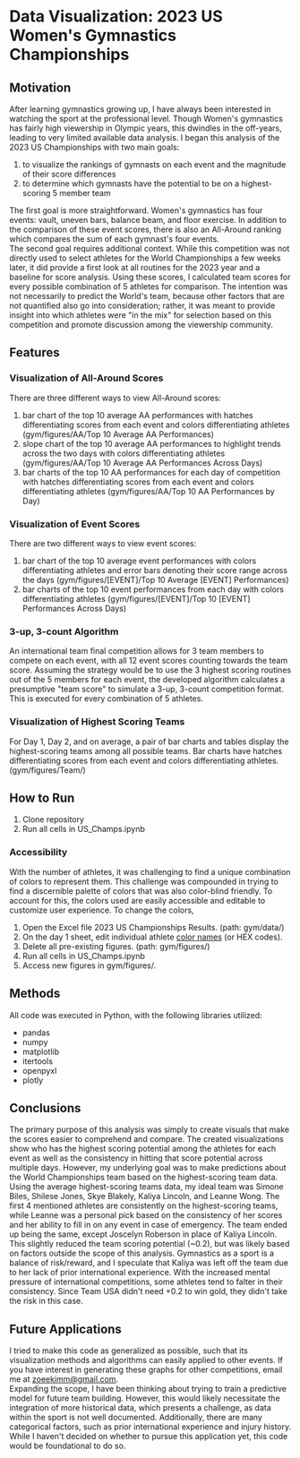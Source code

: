# Data Visualization: 2023 US Women's Gymnastics Championships

## Motivation
After learning gymnastics growing up, I have always been interested in watching the sport at the professional level. Though Women's gymnastics has fairly high viewership in Olympic years, this dwindles in the off-years, leading to very limited available data analysis. I began this analysis of the 2023 US Championships with two main goals:
1. to visualize the rankings of gymnasts on each event and the magnitude of their score differences
2. to determine which gymnasts have the potential to be on a highest-scoring 5 member team

The first goal is more straightforward. Women's gymnastics has four events: vault, uneven bars, balance beam, and floor exercise. In addition to the comparison of these event scores, there is also an All-Around ranking which compares the sum of each gymnast's four events. </br>
The second goal requires additional context. While this competition was not directly used to select athletes for the World Championships a few weeks later, it did provide a first look at all routines for the 2023 year and a baseline for score analysis. Using these scores, I calculated team scores for every possible combination of 5 athletes for comparison. The intention was not necessarily to predict the World's team, because other factors that are not quantified also go into consideration; rather, it was meant to provide insight into which athletes were "in the mix" for selection based on this competition and promote discussion among the viewership community.

## Features
### Visualization of All-Around Scores
There are three different ways to view All-Around scores:
1. bar chart of the top 10 average AA performances with hatches differentiating scores from each event and colors differentiating athletes (gym/figures/AA/Top 10 Average AA Performances) 
2. slope chart of the top 10 average AA performances to highlight trends across the two days with colors differentiating athletes (gym/figures/AA/Top 10 Average AA Performances Across Days)
3. bar charts of the top 10 AA performances for each day of competition with hatches differentiating scores from each event and colors differentiating athletes (gym/figures/AA/Top 10 AA Performances by Day)
### Visualization of Event Scores
There are two different ways to view event scores:
1. bar chart of the top 10 average event performances with colors differentiating athletes and error bars denoting their score range across the days (gym/figures/[EVENT]/Top 10 Average [EVENT] Performances)
2. bar charts of the top 10 event performances from each day with colors differentiating athletes (gym/figures/[EVENT]/Top 10 [EVENT] Performances Across Days)
### 3-up, 3-count Algorithm
An international team final competition allows for 3 team members to compete on each event, with all 12 event scores counting towards the team score. Assuming the strategy would be to use the 3 highest scoring routines out of the 5 members for each event, the developed algorithm calculates a presumptive "team score" to simulate a 3-up, 3-count competition format. This is executed for every combination of 5 athletes.
### Visualization of Highest Scoring Teams
For Day 1, Day 2, and on average, a pair of bar charts and tables display the highest-scoring teams among all possible teams. Bar charts have hatches differentiating scores from each event and colors differentiating athletes. (gym/figures/Team/)
## How to Run
1. Clone repository
2. Run all cells in US_Champs.ipynb
### Accessibility
With the number of athletes, it was challenging to find a unique combination of colors to represent them. This challenge was compounded in trying to find a discernible palette of colors that was also color-blind friendly. To account for this, the colors used are easily accessible and editable to customize user experience. 
To change the colors, 
1. Open the Excel file 2023 US Championships Results. (path: gym/data/)
2. On the day 1 sheet, edit individual athlete [color names](https://matplotlib.org/stable/gallery/color/named_colors.html) (or HEX codes).
3. Delete all pre-existing figures. (path: gym/figures/)
4. Run all cells in US_Champs.ipynb
5. Access new figures in gym/figures/.

## Methods
All code was executed in Python, with the following libraries utilized:
- pandas
- numpy
- matplotlib
- itertools
- openpyxl
- plotly

## Conclusions
The primary purpose of this analysis was simply to create visuals that make the scores easier to comprehend and compare. The created visualizations show who has the highest scoring potential among the athletes for each event as well as the consistency in hitting that score potential across multiple days.
However, my underlying goal was to make predictions about the World Championships team based on the highest-scoring team data. Using the average highest-scoring teams data, my ideal team was Simone Biles, Shilese Jones, Skye Blakely, Kaliya Lincoln, and Leanne Wong. The first 4 mentioned athletes are consistently on the highest-scoring teams, while Leanne was a personal pick based on the consistency of her scores and her ability to fill in on any event in case of emergency. The team ended up being the same, except Joscelyn Roberson in place of Kaliya Lincoln. This slightly reduced the team scoring potential (~0.2), but was likely based on factors outside the scope of this analysis. Gymnastics as a sport is a balance of risk/reward, and I speculate that Kaliya was left off the team due to her lack of prior international experience. With the increased mental pressure of international competitions, some athletes tend to falter in their consistency. Since Team USA didn't need +0.2 to win gold, they didn't take the risk in this case.

## Future Applications
I tried to make this code as generalized as possible, such that its visualization methods and algorithms can easily applied to other events. If you have interest in generating these graphs for other competitions, email me at zoeekimm@gmail.com. </br>
Expanding the scope, I have been thinking about trying to train a predictive model for future team building. However, this would likely necessitate the integration of more historical data, which presents a challenge, as data within the sport is not well documented. Additionally, there are many categorical factors, such as prior international experience and injury history. While I haven't decided on whether to pursue this application yet, this code would be foundational to do so. 
